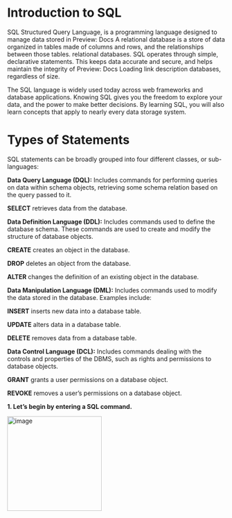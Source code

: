# Introduction to SQL

SQL Structured Query Language, is a programming language designed to manage data stored in 
Preview: Docs A relational database is a store of data organized in tables made of columns and rows, and the relationships between those tables.
relational databases. SQL operates through simple, declarative statements. This keeps data accurate and secure, and helps maintain the integrity of 
Preview: Docs Loading link description
databases, regardless of size.

The SQL language is widely used today across web frameworks and database applications. Knowing SQL gives you the freedom to explore your data, and the power to make better decisions. By learning SQL, you will also learn concepts that apply to nearly every data storage system.

# Types of Statements

SQL statements can be broadly grouped into four different classes, or sub-languages:

**Data Query Language (DQL):** Includes commands for performing queries on data within schema objects, retrieving some schema relation based on the query passed to it.

**SELECT** retrieves data from the database.

**Data Definition Language (DDL):** Includes commands used to define the database schema. These commands are used to create and modify the structure of database objects.

**CREATE** creates an object in the database.

**DROP** deletes an object from the database.

**ALTER** changes the definition of an existing object in the database.

**Data Manipulation Language (DML):** Includes commands used to modify the data stored in the database. Examples include:

**INSERT** inserts new data into a database table.

**UPDATE** alters data in a database table.

**DELETE** removes data from a database table.

**Data Control Language (DCL):** Includes commands dealing with the controls and properties of the DBMS, such as rights and permissions to database objects.

**GRANT** grants a user permissions on a database object.

**REVOKE** removes a user’s permissions on a database object.


**1. Let’s begin by entering a SQL command.**

  <img width="218" alt="image" src="https://github.com/user-attachments/assets/0c255825-50df-4ecf-8a37-e86bf98208c6" />







